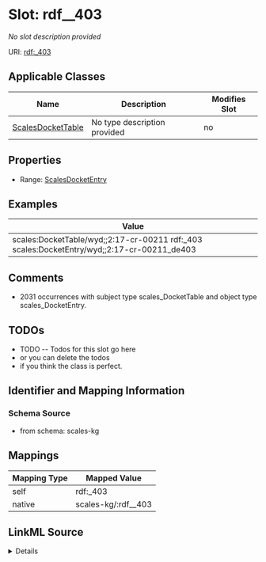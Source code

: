 

# Slot: rdf__403


_No slot description provided_





URI: [rdf:_403](http://www.w3.org/1999/02/22-rdf-syntax-ns#_403)



<!-- no inheritance hierarchy -->





## Applicable Classes

| Name | Description | Modifies Slot |
| --- | --- | --- |
| [ScalesDocketTable](../classes/ScalesDocketTable.md) | No type description provided |  no  |







## Properties

* Range: [ScalesDocketEntry](../classes/ScalesDocketEntry.md)






## Examples

| Value |
| --- |
| scales:DocketTable/wyd;;2:17-cr-00211 rdf:_403 scales:DocketEntry/wyd;;2:17-cr-00211_de403 |

## Comments

* 2031 occurrences with subject type scales_DocketTable and object type scales_DocketEntry.

## TODOs

* TODO -- Todos for this slot go here
* or you can delete the todos
* if you think the class is perfect.

## Identifier and Mapping Information







### Schema Source


* from schema: scales-kg




## Mappings

| Mapping Type | Mapped Value |
| ---  | ---  |
| self | rdf:_403 |
| native | scales-kg/:rdf__403 |




## LinkML Source

<details>
```yaml
name: rdf__403
description: No slot description provided
todos:
- TODO -- Todos for this slot go here
- or you can delete the todos
- if you think the class is perfect.
comments:
- 2031 occurrences with subject type scales_DocketTable and object type scales_DocketEntry.
examples:
- value: scales:DocketTable/wyd;;2:17-cr-00211 rdf:_403 scales:DocketEntry/wyd;;2:17-cr-00211_de403
from_schema: scales-kg
rank: 1000
slot_uri: rdf:_403
alias: rdf__403
domain_of:
- scales_DocketTable
range: scales_DocketEntry

```
</details>